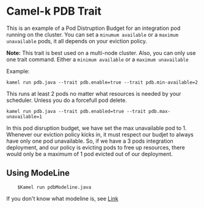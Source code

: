 # Camel-k PDB Trait

This is an example of a Pod Distruption Budget for an integration pod running on the cluster. 
You can set a  `minumum available` or a `maximum unavailable` pods, it all depends on your eviction policy.

 **Note:** This trait is best used on a multi-node cluster. Also, you can only use one trait command. Either a `minimum available` or a `maximum unavailable`

Example: 

    kamel run pdb.java --trait pdb.enable=true --trait pdb.min-available=2

This runs at least 2 pods no matter what resources is needed by your scheduler. Unless you do a forcefull pod delete.

    kamel run pdb.java --trait pdb.enabled=true --trait pdb.max-unavailable=1
In this pod disruption budget, we have set the max unavailable pod to 1. Whenever our eviction policy kicks in, it must respect our budjet to always have only one pod unavailable. So, if we have a 3 pods integration deployment, and our policy is evicting pods to free up resources, there would only be a maximum of 1 pod evicted out of our deployment.

## Using ModeLine

        $Kamel run pdbModeline.java

If you don't know what modeline is, see [Link](https://camel.apache.org/camel-k/1.8.x/cli/modeline.html)